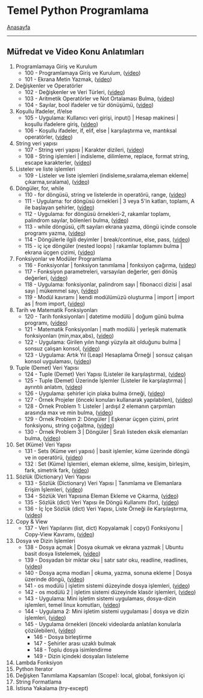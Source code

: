 # Temel Python Programlama

[Anasayfa](README.md)

---

## Müfredat ve Video Konu Anlatımları
1. Programlamaya Giriş ve Kurulum
   * 100 - Programlamaya Giriş ve Kurulum, (<a href="https://www.youtube.com/watch?v=rkyKak5acQ4&list=PLqiHvxGteAQek8je_f8tzSLDUO0ukiRox&index=1" target="_blank">video</a>)
   * 101 - Ekrana Metin Yazmak, (<a href="https://www.youtube.com/watch?v=FiZEcPTrNEs&list=PLqiHvxGteAQek8je_f8tzSLDUO0ukiRox&index=2" target="_blank">video</a>)
1. Değişkenler ve Operatörler
   * 102 - Değişkenler ve Veri Türleri, (<a href="https://www.youtube.com/watch?v=bEwauV8Ymx8&list=PLqiHvxGteAQek8je_f8tzSLDUO0ukiRox&index=3" target="_blank">video</a>)
   * 103 - Aritmetik Operatörler ve Not Ortalaması Bulma, (<a href="https://www.youtube.com/watch?v=ok8znzSIfI8&list=PLqiHvxGteAQek8je_f8tzSLDUO0ukiRox&index=4" target="_blank">video</a>)
   * 104 - Sayılar, bool ifadeler ve tür dönüşümü, (<a href="https://www.youtube.com/watch?v=Spzd4vjXeEw&list=PLqiHvxGteAQek8je_f8tzSLDUO0ukiRox&index=5" target="_blank">video</a>)
1. Koşullu İfadeler, if/else
   * 105 - Uygulama: Kullanıcı veri girişi, input() | Hesap makinesi | koşullu ifadelere giriş, (<a href="https://www.youtube.com/watch?v=H-KdAeDWdKM&list=PLqiHvxGteAQek8je_f8tzSLDUO0ukiRox&index=6" target="_blank">video</a>)
   * 106 - Koşullu ifadeler, if, elif, else | karşılaştırma ve, mantıksal operatörler, (<a href="https://www.youtube.com/watch?v=_OJ9_odqX2s&list=PLqiHvxGteAQek8je_f8tzSLDUO0ukiRox&index=7" target="_blank">video</a>)
1. String veri yapısı
   * 107 - String veri yapısı | Karakter dizileri, (<a href="https://www.youtube.com/watch?v=XRo1M27CBBY&list=PLqiHvxGteAQek8je_f8tzSLDUO0ukiRox&index=8" target="_blank">video</a>)
   * 108 - String işlemleri | indisleme, dilimleme, replace, format string, escape karakterler, (<a href="https://www.youtube.com/watch?v=yZevbYPp47E&list=PLqiHvxGteAQek8je_f8tzSLDUO0ukiRox&index=9" target="_blank">video</a>)
1. Listeler ve liste işlemleri
   * 109 - Listeler ve liste işlemleri (indisleme,sıralama,eleman ekleme|çıkarma,sıralama), (<a href="https://www.youtube.com/watch?v=KDKor6eQjqE&list=PLqiHvxGteAQek8je_f8tzSLDUO0ukiRox&index=10" target="_blank">video</a>)
1. Döngüler, for, while
   * 110 - for döngüsü, string ve listelerde in operatörü, range, (<a href="https://www.youtube.com/watch?v=RxN7i0O1RL8&list=PLqiHvxGteAQek8je_f8tzSLDUO0ukiRox&index=11" target="_blank">video</a>)
   * 111 - Uygulama: for döngüsü örnekleri | 3 veya 5'in katları, toplamı, A ile başlayan şehirler, (<a href="https://www.youtube.com/watch?v=c-JJ-ExaXtc&list=PLqiHvxGteAQek8je_f8tzSLDUO0ukiRox&index=12" target="_blank">video</a>)
   * 112 - Uygulama: for döngüsü örnekleri-2, rakamlar toplamı, palindrom sayılar, bölenleri bulma, (<a href="https://www.youtube.com/watch?v=MhJhS_dEJNQ&list=PLqiHvxGteAQek8je_f8tzSLDUO0ukiRox&index=13" target="_blank">video</a>)
   * 113 - while döngüsü, çift sayıları ekrana yazma, döngü içinde console programı yazma, (<a href="https://www.youtube.com/watch?v=wjOgBE-1oAY&list=PLqiHvxGteAQek8je_f8tzSLDUO0ukiRox&index=14" target="_blank">video</a>)
   * 114 - Döngülerle ilgili deyimler | break/continue, else, pass, (<a href="https://www.youtube.com/watch?v=HDRgJpaO7Nc&list=PLqiHvxGteAQek8je_f8tzSLDUO0ukiRox&index=15" target="_blank">video</a>)
   * 115 - iç içe döngüler (nested loops) | rakamlar toplamını bulma | ekrana üçgen çizimi, (<a href="https://www.youtube.com/watch?v=lHkGJJJOLFw&list=PLqiHvxGteAQek8je_f8tzSLDUO0ukiRox&index=16" target="_blank">video</a>)
1. Fonksiyonlar ve Modüler Programlama
   * 116 - Fonksiyonlar | fonksiyon tanımlama | fonksiyon çağırma, (<a href="https://www.youtube.com/watch?v=4Lk1dFqG1QQ&list=PLqiHvxGteAQek8je_f8tzSLDUO0ukiRox&index=17" target="_blank">video</a>)
   * 117 - Fonksiyon parametreleri, varsayılan değerler, geri dönüş değerleri, (<a href="https://www.youtube.com/watch?v=RBEiP8hdUFs&list=PLqiHvxGteAQek8je_f8tzSLDUO0ukiRox&index=18" target="_blank">video</a>)
   * 118 - Uygulama: fonksiyonlar, palindrom sayı | fibonacci dizisi | asal sayı | mükemmel sayı, (<a href="https://www.youtube.com/watch?v=f55QnZHP9y8&list=PLqiHvxGteAQek8je_f8tzSLDUO0ukiRox&index=19" target="_blank">video</a>)
   * 119 - Modül kavramı | kendi modülümüzü oluşturma | import | import as | from import, (<a href="https://www.youtube.com/watch?v=nZ0sZolAEF4&list=PLqiHvxGteAQek8je_f8tzSLDUO0ukiRox&index=20" target="_blank">video</a>)
1. Tarih ve Matematik Fonksiyonları
   * 120 - Tarih fonksiyonları | datetime modülü | doğum günü bulma programı, (<a href="https://www.youtube.com/watch?v=tUaQ_bZGCA8&list=PLqiHvxGteAQek8je_f8tzSLDUO0ukiRox&index=21" target="_blank">video</a>)
   * 121 - Matematik Fonksiyonları | math modülü | yerleşik matematik fonksiyonları (min,max,abs), (<a href="https://www.youtube.com/watch?v=dxAgqUu-rNI&list=PLqiHvxGteAQek8je_f8tzSLDUO0ukiRox&index=22" target="_blank">video</a>)
   * 122 - Uygulama: Girilen yılın hangi yüzyıla ait olduğunu bulma | sonsuz çalışan konsol, (<a href="https://www.youtube.com/watch?v=tgGZrYqvcjQ&list=PLqiHvxGteAQek8je_f8tzSLDUO0ukiRox&index=23" target="_blank">video</a>)
   * 123 - Uygulama: Artık Yıl (Leap) Hesaplama Örneği | sonsuz çalışan konsol uygulaması, (<a href="https://www.youtube.com/watch?v=RCX57Q6YLJM&list=PLqiHvxGteAQek8je_f8tzSLDUO0ukiRox&index=24" target="_blank">video</a>)
1. Tuple (Demet) Veri Yapısı
   * 124 - Tuple (Demet) Veri Yapısı (Listeler ile karşılaştırma), (<a href="https://www.youtube.com/watch?v=utWFvm4m2LI&list=PLqiHvxGteAQek8je_f8tzSLDUO0ukiRox&index=25" target="_blank">video</a>)
   * 125 - Tuple (Demet) Üzerinde İşlemler (Listeler ile karşılaştırma) | ayrıntılı anlatım, (<a href="https://www.youtube.com/watch?v=ALiW41SWy50&list=PLqiHvxGteAQek8je_f8tzSLDUO0ukiRox&index=26" target="_blank">video</a>)
   * 126 - Uygulama: şehirler için plaka bulma örneği, (<a href="https://www.youtube.com/watch?v=-gBc2-Qa0_o&list=PLqiHvxGteAQek8je_f8tzSLDUO0ukiRox&index=27" target="_blank">video</a>)
   * 127 - Örnek Projeler (önceki konuları kullanarak yapılabilen), (<a href="https://www.youtube.com/watch?v=xeZSdxOjwgc&list=PLqiHvxGteAQek8je_f8tzSLDUO0ukiRox&index=28" target="_blank">video</a>)
   * 128 - Örnek Problem 1: Listeler | ardışıl 2 elemanın çarpımları arasında max ve min bulma, (<a href="https://www.youtube.com/watch?v=W-1bF4Dp9wA&list=PLqiHvxGteAQek8je_f8tzSLDUO0ukiRox&index=29" target="_blank">video</a>)
   * 129 - Örnek Problem 2: Döngüler | Eşkenar üçgen çizimi, print fonksiyonu, string çoğaltma, (<a href="https://www.youtube.com/watch?v=QoUhNRDJvfw&list=PLqiHvxGteAQek8je_f8tzSLDUO0ukiRox&index=30" target="_blank">video</a>)
   * 130 - Örnek Problem 3 | Döngüler | Sıralı listeden eksik elemanları bulma, (<a href="https://www.youtube.com/watch?v=vJwq8E0Ce8Y&list=PLqiHvxGteAQek8je_f8tzSLDUO0ukiRox&index=31" target="_blank">video</a>)
1. Set (Küme) Veri Yapısı
   * 131 - Sets (Küme veri yapısı) | basit işlemler, küme üzerinde döngü ve in operatörü, (<a href="https://www.youtube.com/watch?v=NEv_8XyxfOs&list=PLqiHvxGteAQek8je_f8tzSLDUO0ukiRox&index=32" target="_blank">video</a>)
   * 132 : Set (Küme) İşlemleri, eleman ekleme, silme, kesişim, birleşim, fark, simetrik fark, (<a href="https://www.youtube.com/watch?v=RTxs-vC3NFI&list=PLqiHvxGteAQek8je_f8tzSLDUO0ukiRox&index=33" target="_blank">video</a>)
1. Sözlük (Dictionary) Veri Yapısı
   * 133 - Sözlük (Dictionary) Veri Yapısı | Tanımlama ve Elemanlara Erişim İşlemleri, (<a href="https://www.youtube.com/watch?v=xKPPehfB_0k&list=PLqiHvxGteAQek8je_f8tzSLDUO0ukiRox&index=34" target="_blank">video</a>)
   * 134 - Sözlük Veri Yapısına Eleman Ekleme ve Çıkarma, (<a href="https://www.youtube.com/watch?v=AtYxixvK6fk&list=PLqiHvxGteAQek8je_f8tzSLDUO0ukiRox&index=35" target="_blank">video</a>)
   * 135 - Sözlük (dict) Veri Yapısı ile Döngü Kullanımı (for), (<a href="httphttps://www.youtube.com/watch?v=WnXNFYLMT9E&list=PLqiHvxGteAQek8je_f8tzSLDUO0ukiRox&index=36" target="_blank">video</a>)
   * 136 - İç İçe Sözlük (dict) Veri Yapısı, Liste Örneği ile Karşılaştırma, (<a href="https://wwwhttps://www.youtube.com/watch?v=fPQ3kDQVTP8&list=PLqiHvxGteAQek8je_f8tzSLDUO0ukiRox&index=37" target="_blank">video</a>)
1. Copy & View
   * 137 - Veri Yapılarını (list, dict) Kopyalamak | copy() Fonksiyonu | Copy-View Kavramı, (<a href="https://www.youtube.com/watch?v=1f5L5Mai274&list=PLqiHvxGteAQek8je_f8tzSLDUO0ukiRox&index=38" target="_blank">video</a>)
1. Dosya ve Dizin İşlemleri
   * 138 - Dosya açmak | Dosya okumak ve ekrana yazmak | Ubuntu basit dosya listelemek, (<a href="https://www.youtube.com/watch?v=DeVk4wFYehA&list=PLqiHvxGteAQek8je_f8tzSLDUO0ukiRox&index=39" target="_blank">video</a>)
   * 139 - Dosyadan bir miktar oku | satır satır oku, readline, readlines, (<a href="https://www.youtube.com/watch?v=DeVk4wFYehA&list=PLqiHvxGteAQek8je_f8tzSLDUO0ukiRox&index=40" target="_blank">video</a>)
   * 140 - Dosya açma modları | okuma, yazma, sonuna ekleme | Dosya üzerinde döngü, (<a href="https://www.youtube.com/watch?v=DeVk4wFYehA&list=PLqiHvxGteAQek8je_f8tzSLDUO0ukiRox&index=41" target="_blank">video</a>)
   * 141 - os modülü | işletim sistemi düzeyinde dosya işlemleri, (<a href="https://www.youtube.com/watch?v=DeVk4wFYehA&list=PLqiHvxGteAQek8je_f8tzSLDUO0ukiRox&index=42" target="_blank">video</a>)
   * 142 - os modülü 2 | işletim sistemi düzeyinde klasör işlemleri, (<a href="https://www.youtube.com/watch?v=DeVk4wFYehA&list=PLqiHvxGteAQek8je_f8tzSLDUO0ukiRox&index=43" target="_blank">video</a>)
   * 143 - Uygulama: Mini işletim sistemi uygulaması, dosya-dizin işlemleri, temel linux komutları, (<a href="https://www.youtube.com/watch?v=DeVk4wFYehA&list=PLqiHvxGteAQek8je_f8tzSLDUO0ukiRox&index=44" target="_blank">video</a>)
   * 144 - Uygulama 2: Mini işletim sistemi uygulaması | dosya ve dizin işlemleri, (<a href="https://www.youtube.com/watch?v=DeVk4wFYehA&list=PLqiHvxGteAQek8je_f8tzSLDUO0ukiRox&index=45" target="_blank">video</a>)
   * 145 - Uygulama örnekleri (önceki videolarda anlatılan konularla çözülebilen), (<a href="https://www.youtube.com/watch?v=DeVk4wFYehA&list=PLqiHvxGteAQek8je_f8tzSLDUO0ukiRox&index=46" target="_blank">video</a>)
      * 146 - Dosya birleştirme
      * 147 - Şehirler arası uzaklı bulmak
      * 148 - Toplu dosya isimlendirme
      * 149 - Dizin içindeki dosyaları listeleme
1. Lambda Fonksiyon
1. Python Iterator
1. Değişken Tanımlama Kapsamları (Scope): local, global, fonksiyon içi
1. String Formatlama
1. İstisna Yakalama (try-except)
